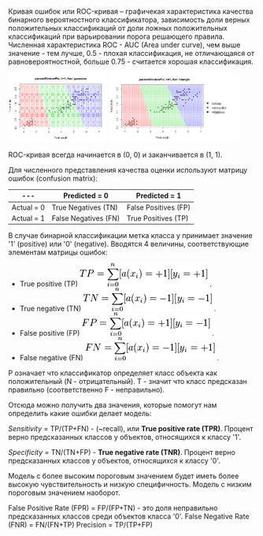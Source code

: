 Кривая ошибок или ROC-кривая – графичекая характеристика качества бинарного вероятностного классификатора, зависимость доли верных положительных классификаций от доли ложных положительных классификаций при варьировании порога решающего правила. Численная характеристика ROC - AUC (Area under curve), чем выше значение - тем лучше, 0.5 - плохая классификация, не отличающаяся от равновероятностной, больше 0.75 - считается хорошая классификация.

<img src="images/PWFix_gaussian.png" width=40%/> <img src="images/PWFix_triangle.png" width=52%/>

ROC-кривая всегда начинается в (0, 0) и заканчивается в (1, 1).

Для численного представления качества оценки используют матрицу ошибок (confusion matrix):

|---|Predicted = 0|Predicted = 1|
|---|---|---|
|Actual = 0|True Negatives (TN)|False Positives (FP)|
|Actual = 1|False Negatives (FN)|True Positives (TP)|

В случае бинарной классификации метка класса y принимает значение '1' (positive) или '0' (negative). Вводятся 4 величины, соответствующие элементам матрицы ошибок:

* True positive (TP) ![TP](images/TP.png) .
* True negative (TN) ![TN](images/TN.png) .
* False positive (FP) ![FP](images/FP.png) .
* False negative (FN) ![FN](images/FN.png) .

P означает что классификатор определяет класс объекта как положительный (N - отрицательный). T - значит что класс предсказан правильно (соответственно F - неправильно).

Отсюда можно получить два значения, которые помогут нам определить какие ошибки делает модель:

_Sensitivity_ = TP/(TP+FN) - (~recall), или **True positive rate (TPR)**. Процент верно предсказанных классов у объектов, относящихся к классу '1'.

_Specificity_ = TN/(TN+FP) - **True negative rate (TNR)**. Процент верно предсказанных классов у объектов, относящихся к классу '0'.

Модель с более высоким пороговым значением будет иметь более высокую чувствительность и низкую специфичность. Модель с низким пороговым значением наоборот.

False Positive Rate (FPR) = FP/(FP+TN) - это доля неправильно предсказанных классов среди объектов класса '0'.
False Negative Rate (FNR) = FN/(FN+TP)
Precision = TP/(TP+FP)